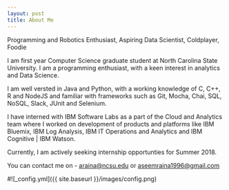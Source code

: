 ```yaml
---
layout: post
title: About Me
---
```


Programming and Robotics Enthusiast, Aspiring Data Scientist, Coldplayer, Foodie

I am first year Computer Science graduate student at North Carolina State University. I am a programming enthusiast, with a keen interest in analytics and Data Science.

I am well versted in Java and Python, with a working knowledge of C, C++, R and NodeJS and familiar with frameworks such as Git, Mocha, Chai,
SQL, NoSQL, Slack, JUnit and Selenium.

I have interned with IBM Software Labs as a part of the Cloud and Analytics team where I worked on development of products and platforms like IBM Bluemix, IBM Log Analysis, IBM IT Operations and Analytics and IBM Cognitive | IBM Watson.

Currently, I am actively seeking internship opportunties for Summer 2018.

You can contact me on - [araina@ncsu.edu](mailto:araina@ncsu.edu) or [aseemraina1996@gmail.com](mailto:aseemraina1996@gmail.com)

#![_config.yml]({{ site.baseurl }}/images/config.png)